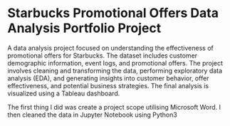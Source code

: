 # Starbucks Promotional Offers Data Analysis Portfolio Project
A data analysis project focused on understanding the effectiveness of promotional offers for Starbucks. The dataset includes customer demographic information, event logs, and promotional offers. The project involves cleaning and transforming the data, performing exploratory data analysis (EDA), and generating insights into customer behavior, offer effectiveness, and potential business strategies. The final analysis is visualized using a Tableau dashboard.

The first thing I did was create a project scope utilising Microsoft Word. I then cleaned the data in Jupyter Notebook using Python3
